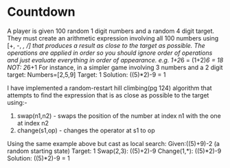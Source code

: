 # Countdown

A player is given 100 random 1 digit numbers and a random 4 digit target. They must create an arithmetic expression involving all 100 numbers using [+, -, *, /] that produces a result as close to the target as possible. The operations are applied in order so you should ignore order of operations and just evaluate everything in order of appearance. e.g. 1+2*6 = (1+2)*6 = 18 NOT: 2*6+1
For instance, in a simpler game involving 3 numbers and a 2 digit target:
Numbers=[2,5,9]
Target: 1
Solution: ((5)*2)-9 = 1

I have implemented a random-restart hill climbing(pg 124) algorithm that attempts to find the expression that is as close as possible to the target using:-

1) swap(n1,n2) - swaps the position of the number at index n1 with the one at index n2
2) change(s1,op) - changes the operator at s1 to op


Using the same example above but cast as local search:
Given:((5)+9)-2 (a random starting state)
Target: 1
Swap(2,3): ((5)+2)-9
Change(1,*): ((5)*2)-9
Solution: ((5)*2)-9 = 1
